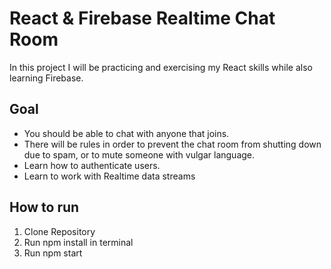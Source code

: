 # React & Firebase Realtime Chat Room
In this project I will be practicing and exercising my React skills while also learning Firebase. 

## Goal
* You should be able to chat with anyone that joins. 
* There will be rules in order to prevent the chat room from shutting down due to spam, or to mute someone with vulgar language.
* Learn how to authenticate users.
* Learn to work with Realtime data streams

## How to run
1. Clone Repository
2. Run npm install in terminal
3. Run npm start